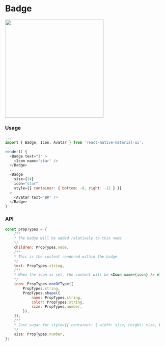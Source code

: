 # Badge
<img src="https://raw.githubusercontent.com/xotahal/react-native-material-ui-demo-app/master/resources/badge-2.png" width="320">

### Usage

```js
...
import { Badge, Icon, Avatar } from 'react-native-material-ui';
...
render() {
  <Badge text="3" >
    <Icon name="star" />
  </Badge>
  ...
  <Badge
    size={24}
    icon="star"
    style={{ container: { bottom: -8, right: -12 } }}
  >
    <Avatar text="BR" />
  </Badge>
}
```
### API
```js
const propTypes = {
    /**
    * The badge will be added relatively to this node
    */
    children: PropTypes.node,
    /**
    * This is the content rendered within the badge
    */
    text: PropTypes.string,
    /**
    * When the icon is set, the content will be <Icon name={icon} /> element
    */
    icon: PropTypes.oneOfType([
        PropTypes.string,
        PropTypes.shape({
            name: PropTypes.string,
            color: PropTypes.string,
            size: PropTypes.number,
        }),
    ]),
    /**
    * Just sugar for style={{ container: { width: size, height: size, borderRadius: size / 2 }}}
    */
    size: PropTypes.number,
};
```
